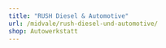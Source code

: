 ```yaml
---
title: "RUSH Diesel & Automotive"
url: /midvale/rush-diesel-und-automotive/
shop: Autowerkstatt
---
```

